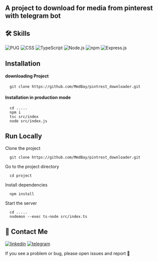 
## A project to download for media from pinterest with telegram bot

## 🛠 Skills
![PUG](https://img.shields.io/badge/-grammy-black?style=flat-square&logo=grammy)
![CSS](https://img.shields.io/badge/-cherrio-black?style=flat-square&logo=cherrio)
![TypeScript](https://img.shields.io/badge/-TypeScript-black?style=flat-square&logo=typescript)
![Node.js](https://img.shields.io/badge/-Node.js-black?style=flat-square&logo=ts-node)
![npm](https://img.shields.io/badge/-npm-black?style=flat-square&logo=npm)
![Express.js](https://img.shields.io/badge/-mongoose-black?style=flat-square&logo=mongoose)

## Installation

#### downloading Project 

```
  git clone https://github.com/MmdBay/pintrest_downloader.git
```
#### Installation in production mode

```
  cd .....
  npm i
  tsc src/index
  node src/index.js
```

## Run Locally

Clone the project

```
  git clone https://github.com/MmdBay/pintrest_downloader.git
```

Go to the project directory

```
  cd project
```

Install dependencies

```
  npm install
```

Start the server

```
  cd .....
  nodemon --exec ts-node src/index.ts
```


## 🔗 Contact Me
[![linkedin](https://img.shields.io/badge/linkedin-0A66C2?style=for-the-badge&logo=linkedin&logoColor=white)](https://www.linkedin.com/in/mohammad-hasanbeygi/)
[![telegram](https://img.shields.io/badge/telegram-1DA1F2?style=for-the-badge&logo=telegram&logoColor=white)](https://t.me/Aq_Qoyunlu)

If you see a problem or bug, please open issues and report 🤍




